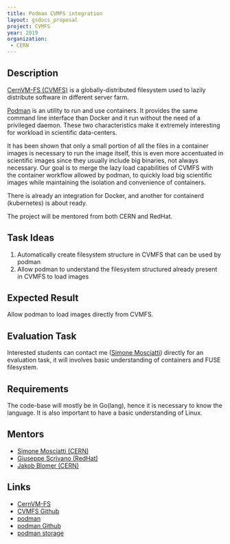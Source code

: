 ```yaml
---
title: Podman CVMFS integration
layout: gsdocs_proposal
project: CVMFS
year: 2019
organization:
 - CERN
---
```


## Description

[CernVM-FS (CVMFS)][cvmfs] is a globally-distributed filesystem used to lazily distribute software in different server farm.

[Podman][podman] is an utility to run and use containers.
It provides the same command line interface than Docker and it run without the need of a privileged daemon.
These two characteristics make it extremely interesting for workload in scientific data-centers.

It has been shown that only a small portion of all the files in a container images is necessary to run the image itself, this is even more accentuated in scientific images since they usually include big binaries, not always necessary.
Our goal is to merge the lazy load capabilities of CVMFS with the container workflow allowed by podman, to quickly load big scientific images while maintaining the isolation and convenience of containers.

There is already an integration for Docker, and another for containerd (kubernetes) is about ready.

The project will be mentored from both CERN and RedHat.

## Task Ideas

1. Automatically create filesystem structure in CVMFS that can be used by podman
2. Allow podman to understand the filesystem structured already present in CVMFS to load images

## Expected Result

Allow podman to load images directly from CVMFS.

## Evaluation Task

Interested students can contact me ([Simone Mosciatti][simo]) directly for an evaluation task, it will involves basic understanding of containers and FUSE filesystem.

## Requirements

The code-base will mostly be in Go(lang), hence it is necessary to know the language. It is also important to have a basic understanding of Linux.

## Mentors

 * [Simone Mosciatti (CERN)][simo]
 * [Giuseppe Scrivano (RedHat)](mailto:giuseppe@scrivano.org)
 * [Jakob Blomer (CERN)](mailto:jblomer@cern.ch@cern.ch)

## Links

 * [CernVM-FS][cvmfs]
 * [CVMFS Github][cvmfs-repo]
 * [podman][podman]
 * [podman Github][podman-repo]
 * [podman storage][podman-storage]

[cvmfs]: http://cernvm.cern.ch/portal/filesystem
[cvmfs-repo]: https://github.com/cvmfs/cvmfs
[podman]: https://podman.io/
[podman-repo]: https://podman.io/
[podman-storage]: https://github.com/containers/storage
[simo]: mailto:simone.mosciatti@cern.ch
